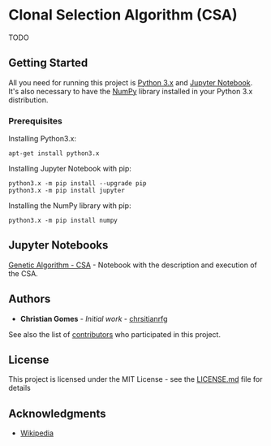 # Clonal Selection Algorithm (CSA)

TODO

## Getting Started

All you need for running this project is [Python 3.x](https://www.python.org/download/releases/3.0/) and [Jupyter Notebook](http://jupyter.org/index.html). It's also necessary to have the [NumPy](http://www.numpy.org/) library installed in your Python 3.x distribution.


### Prerequisites

Installing Python3.x:

```
apt-get install python3.x
```

Installing Jupyter Notebook with pip:

```
python3.x -m pip install --upgrade pip
python3.x -m pip install jupyter
```

Installing the NumPy library with pip:

```
python3.x -m pip install numpy
```

## Jupyter Notebooks

[Genetic Algorithm - CSA](https://github.com/christianrfg/ga_pso/blob/master/Genetic%20Algorithm%20-%20Particle%20Swarm%20Optimization%20.ipynb) -  Notebook with the description and execution of the CSA.


<!-- ## Contributing

Please read [CONTRIBUTING.md](https://gist.github.com/PurpleBooth/b24679402957c63ec426) for details on our code of conduct, and the process for submitting pull requests to us. -->

## Authors

* **Christian Gomes** - *Initial work* - [chrsitianrfg](https://github.com/christianrfg)

See also the list of [contributors](https://github.com/your/project/contributors) who participated in this project.

## License

This project is licensed under the MIT License - see the [LICENSE.md](LICENSE.md) file for details

## Acknowledgments

* [Wikipedia](https://en.wikipedia.org/wiki/Particle_swarm_optimization#Parameter_selection)

